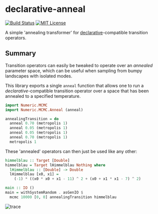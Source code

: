 # declarative-anneal

[![Build Status](https://secure.travis-ci.org/jtobin/declarative-anneal.png)](http://travis-ci.org/jtobin/declarative-anneal)
[![MIT License](https://img.shields.io/badge/license-MIT-blue.svg)](https://github.com/jtobin/declarative-anneal/blob/master/LICENSE)

A simple 'annealing transformer' for
[declarative](https://github.com/jtobin/declarative)-compatible transition
operators.

## Summary

Transition operators can easily be tweaked to operate over an *annealed*
parameter space, which can be useful when sampling from bumpy landscapes with
isolated modes.

This library exports a single `anneal` function that allows one to run a
*declarative*-compatible transition operator over a space that has been
annealed to a specified temperature.

``` haskell
import Numeric.MCMC
import Numeric.MCMC.Anneal (anneal)

annealingTransition = do
  anneal 0.70 (metropolis 1)
  anneal 0.05 (metropolis 1)
  anneal 0.05 (metropolis 1)
  anneal 0.70 (metropolis 1)
  metropolis 1
```

These 'annealed' operators can then just be used like any other:

``` haskell
himmelblau :: Target [Double]
himmelblau = Target lHimmelblau Nothing where
  lHimmelblau :: [Double] -> Double
  lHimmelblau [x0, x1] =
    (-1) * ((x0 * x0 + x1 - 11) ^ 2 + (x0 + x1 * x1 - 7) ^ 2)

main :: IO ()
main = withSystemRandom . asGenIO $
  mcmc 10000 [0, 0] annealingTransition himmelblau
```

![trace](https://dl.dropboxusercontent.com/spa/u0s6617yxinm2ca/r0kwdm-z.png)

